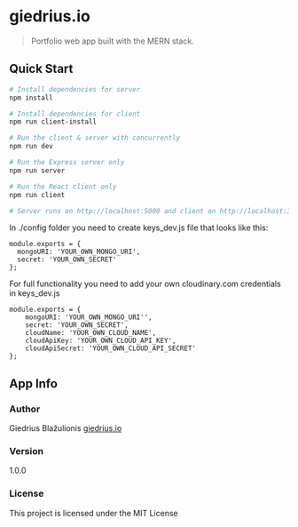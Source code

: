 # giedrius.io

> Portfolio web app built with the MERN stack.

## Quick Start

```bash
# Install dependencies for server
npm install

# Install dependencies for client
npm run client-install

# Run the client & server with concurrently
npm run dev

# Run the Express server only
npm run server

# Run the React client only
npm run client

# Server runs on http://localhost:5000 and client on http://localhost:3000
```

In ./config folder you need to create keys_dev.js file that looks like this:

```
module.exports = {
  mongoURI: 'YOUR_OWN_MONGO_URI',
  secret: 'YOUR_OWN_SECRET'
};
```

For full functionality you need to add your own cloudinary.com credentials in keys_dev.js

```
module.exports = {
    mongoURI: 'YOUR_OWN_MONGO_URI'',
    secret: 'YOUR_OWN_SECRET',
    cloudName: 'YOUR_OWN_CLOUD_NAME',
    cloudApiKey: 'YOUR_OWN_CLOUD_API_KEY',
    cloudApiSecret: 'YOUR_OWN_CLOUD_API_SECRET'
};
```

## App Info

### Author

Giedrius Blažulionis
[giedrius.io](http://www.giedrius.io)

### Version

1.0.0

### License

This project is licensed under the MIT License
